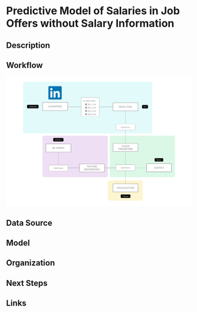 # Predictive Model of Salaries in Job Offers without Salary Information

## Description

## Workflow
![pipeline](https://github.com/niniet98/FINAL-PROJECT/blob/main/readme/pipeline.png?raw=true)

## Data Source

## Model

## Organization

## Next Steps

## Links